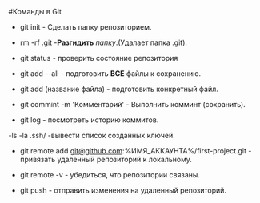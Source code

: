 #Команды в Git

- git init - Сделать папку репозиторием. 

- rm -rf .git -**Разгидить** *папку*.(Удалает папка .git).  

- git status - проверить состояние репозитория  

- git add --all - подготовить **ВСЕ** файлы к сохранению.  

- git add (название файла) - подготовить конкретный файл.  

- git commint -m 'Комментарий' - Выполнить комминт (сохранить).  

- git log - посмотреть историю коммитов.  

 -ls -la .ssh/ -вывести список созданных ключей.  

- git remote add git@github.com:%ИМЯ_АККАУНТА%/first-project.git - привязать удаленный репозиторий к локальному.  

- git remote -v - убедиться, что репозитории связаны.  

- git push - отправить изменения на удаленный репозиторий.  
